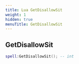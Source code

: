 ```yaml
---
title: Lua GetDisallowSit
weight: 1
hidden: true
menuTitle: GetDisallowSit
---
```

## GetDisallowSit
```lua
spell:GetDisallowSit(); -- int
```